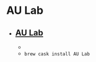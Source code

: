 # AU Lab
- [AU Lab](https://www.apple.com/itunes/mastered-for-itunes/)
  -  
  - 
  - `brew cask install AU Lab`
